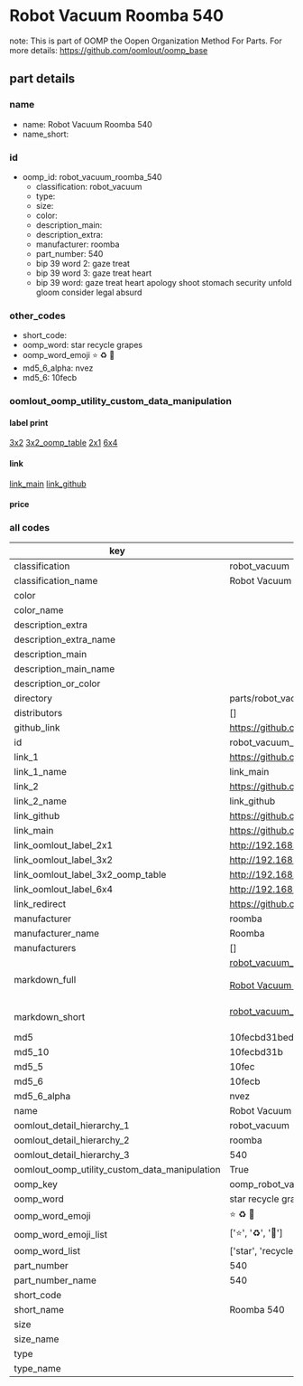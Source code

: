# Robot Vacuum Roomba 540  

note: This is part of OOMP the Oopen Organization Method For Parts. For more details: https://github.com/oomlout/oomp_base

##  part details
  







### name
* name: Robot Vacuum Roomba 540
* name_short: 
### id
* oomp_id: robot_vacuum_roomba_540
  * classification: robot_vacuum
  * type: 
  * size: 
  * color: 
  * description_main: 
  * description_extra: 
  * manufacturer: roomba
  * part_number: 540
  * bip 39 word 2: gaze treat
  * bip 39 word 3: gaze treat heart
  * bip 39 word: gaze treat heart apology shoot stomach security unfold gloom consider legal absurd

### other_codes
* short_code: 
* oomp_word: star recycle grapes
* oomp_word_emoji :star: :recycle: :grapes:
* md5_6_alpha: nvez
* md5_6: 10fecb






### oomlout_oomp_utility_custom_data_manipulation
#### label print
[3x2](http://192.168.1.245:1112/?label=oomp%20nvez)
[3x2_oomp_table](http://192.168.1.108:1112/?label=oomp%20nvez)
[2x1](http://192.168.1.242:1112/?label=oomp%20nvez)
[6x4](http://192.168.1.55:1112/?label=oomp%20nvez)    

#### link

[link_main](https://github.com/oomlout/oomlout_oomp_version_1_messy/tree/main/parts/robot_vacuum_roomba_540) [link_github](https://github.com/oomlout/oomlout_oomp_version_1_messy/tree/main/parts/robot_vacuum_roomba_540)                             

#### price







### all codes 
| key | value |  
| --- | --- |  
| classification | robot_vacuum |  
| classification_name | Robot Vacuum |  
| color |  |  
| color_name |  |  
| description_extra |  |  
| description_extra_name |  |  
| description_main |  |  
| description_main_name |  |  
| description_or_color |   |  
| directory | parts/robot_vacuum_roomba_540 |  
| distributors | [] |  
| github_link | https://github.com/oomlout/oomlout_oomp_part_src/tree/main/parts/robot_vacuum_roomba_540 |  
| id | robot_vacuum_roomba_540 |  
| link_1 | https://github.com/oomlout/oomlout_oomp_version_1_messy/tree/main/parts/robot_vacuum_roomba_540 |  
| link_1_name | link_main |  
| link_2 | https://github.com/oomlout/oomlout_oomp_version_1_messy/tree/main/parts/robot_vacuum_roomba_540 |  
| link_2_name | link_github |  
| link_github | https://github.com/oomlout/oomlout_oomp_version_1_messy/tree/main/parts/robot_vacuum_roomba_540 |  
| link_main | https://github.com/oomlout/oomlout_oomp_version_1_messy/tree/main/parts/robot_vacuum_roomba_540 |  
| link_oomlout_label_2x1 | http://192.168.1.242:1112/?label=oomp%20nvez |  
| link_oomlout_label_3x2 | http://192.168.1.245:1112/?label=oomp%20nvez |  
| link_oomlout_label_3x2_oomp_table | http://192.168.1.108:1112/?label=oomp%20nvez |  
| link_oomlout_label_6x4 | http://192.168.1.55:1112/?label=oomp%20nvez |  
| link_redirect | https://github.com/oomlout/oomlout_oomp_version_1_messy/tree/main/parts/robot_vacuum_roomba_540 |  
| manufacturer | roomba |  
| manufacturer_name | Roomba |  
| manufacturers | [] |  
| markdown_full | [robot_vacuum_roomba_540](none)<br>[](none)<br>[Robot Vacuum Roomba 540](none)<br><br> |  
| markdown_short | [robot_vacuum_roomba_540](none)<br><br> |  
| md5 | 10fecbd31bed385b58e340a6d4b9f305 |  
| md5_10 | 10fecbd31b |  
| md5_5 | 10fec |  
| md5_6 | 10fecb |  
| md5_6_alpha | nvez |  
| name | Robot Vacuum Roomba 540 |  
| oomlout_detail_hierarchy_1 | robot_vacuum |  
| oomlout_detail_hierarchy_2 | roomba |  
| oomlout_detail_hierarchy_3 | 540 |  
| oomlout_oomp_utility_custom_data_manipulation | True |  
| oomp_key | oomp_robot_vacuum_roomba_540 |  
| oomp_word | star recycle grapes |  
| oomp_word_emoji | :star: :recycle: :grapes: |  
| oomp_word_emoji_list | [':star:', ':recycle:', ':grapes:'] |  
| oomp_word_list | ['star', 'recycle', 'grapes'] |  
| part_number | 540 |  
| part_number_name | 540 |  
| short_code |  |  
| short_name | Roomba 540 |  
| size |  |  
| size_name |  |  
| type |  |  
| type_name |  |  
